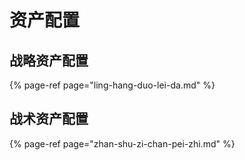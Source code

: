 # 资产配置

## 战略资产配置

{% page-ref page="ling-hang-duo-lei-da.md" %}

## 战术资产配置

{% page-ref page="zhan-shu-zi-chan-pei-zhi.md" %}

